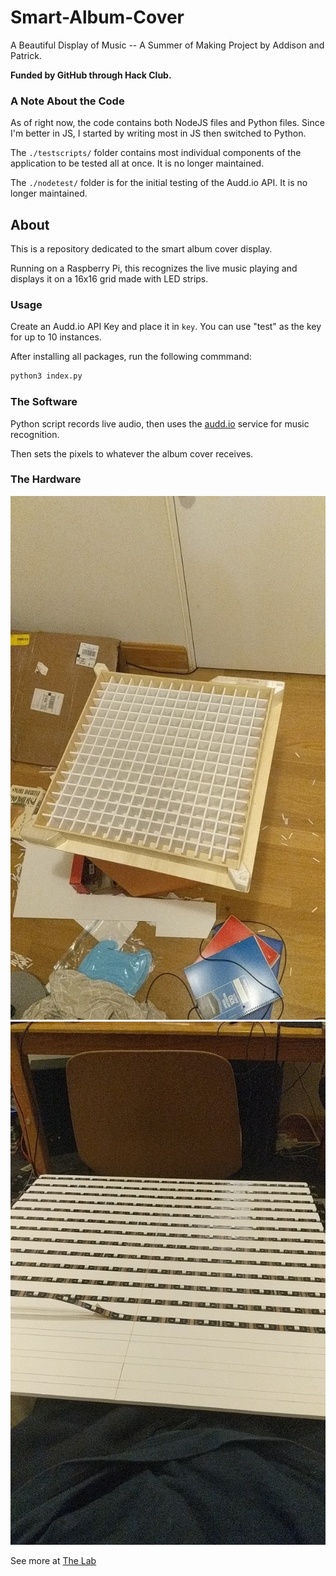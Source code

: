 # Smart-Album-Cover
A Beautiful Display of Music -- A Summer of Making Project by Addison and Patrick. 

**Funded by GitHub through Hack Club.**

### A Note About the Code
As of right now, the code contains both NodeJS files and Python files. Since I'm better in JS, I started by writing most in JS then switched to Python.

The `./testscripts/` folder contains most individual components of the application to be tested all at once. It is no longer maintained.

The `./nodetest/` folder is for the initial testing of the Audd.io API. It is no longer maintained.

## About
This is a repository dedicated to the smart album cover display. 

Running on a Raspberry Pi, this recognizes the live music playing and displays it on a 16x16 grid made with LED strips.

### Usage
Create an Audd.io API Key and place it in `key`. You can use "test" as the key for up to 10 instances.

After installing all packages, run the following commmand:
```bash
python3 index.py
```

### The Software 

Python script records live audio, then uses the [audd.io](https://audd.io) service for music recognition.

Then sets the pixels to whatever the album cover receives.

### The Hardware

![Top](assets/top.jpg)
![LED](assets/led.jpg)

See more at [The Lab](https://thelab.gallery/user/AddisonHenikoff)
